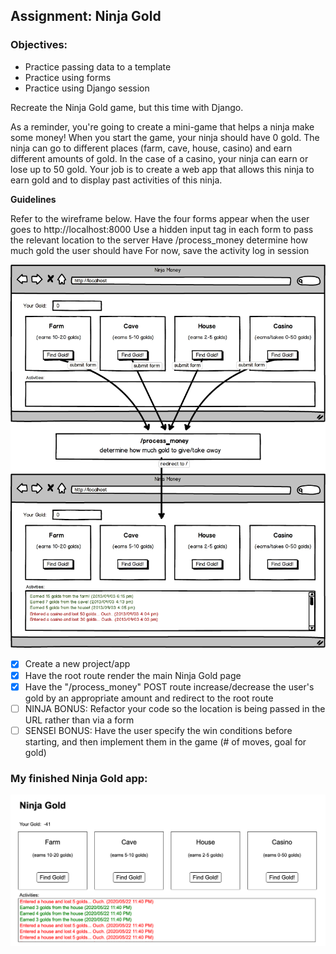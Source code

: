 ## Assignment: Ninja Gold

### Objectives:

- Practice passing data to a template
- Practice using forms
- Practice using Django session

Recreate the Ninja Gold game, but this time with Django.

As a reminder, you're going to create a mini-game that helps a ninja make some money! When you start the game, your ninja should have 0 gold. The ninja can go to different places (farm, cave, house, casino) and earn different amounts of gold. In the case of a casino, your ninja can earn or lose up to 50 gold. Your job is to create a web app that allows this ninja to earn gold and to display past activities of this ninja.

**Guidelines**

Refer to the wireframe below.
Have the four forms appear when the user goes to http://localhost:8000
Use a hidden input tag in each form to pass the relevant location to the server
Have /process_money determine how much gold the user should have
For now, save the activity log in session

![Assignment Sketch1](./images/ninja-gold-ci.png)

- [x] Create a new project/app
- [x] Have the root route render the main Ninja Gold page
- [x] Have the "/process_money" POST route increase/decrease the user's gold by an appropriate amount and redirect to the root route
- [ ] NINJA BONUS: Refactor your code so the location is being passed in the URL rather than via a form
- [ ] SENSEI BONUS: Have the user specify the win conditions before starting, and then implement them in the game (# of moves, goal for gold)

### My finished Ninja Gold app:

![My finished Ninja Gold App](./images/my_finished_ninja_gold_app.png)

